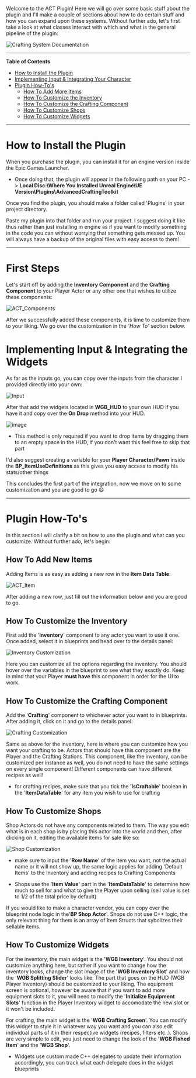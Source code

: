 Welcome to the ACT Plugin! Here we will go over some basic stuff about the plugin and I'll make a couple of sections about how to do certain stuff and how you can expand upon these systems. Without further ado, let's first take a look at what classes interact with which and what is the general pipeline of the plugin:

![Crafting System Documentation](https://github.com/Krsmanovic-S/Advanced-Crafting-Toolkit-Documentation/assets/103185975/ce59771e-c320-46b7-b094-a771ae8e7725)

___

<!-- START doctoc generated TOC please keep comment here to allow auto update -->
<!-- DON'T EDIT THIS SECTION, INSTEAD RE-RUN doctoc TO UPDATE -->
**Table of Contents**

- [How to Install the Plugin](#how-to-install-the-plugin)
- [Implementing Input & Integrating Your Character](#implementing-input--integrating-your-character)
- [Plugin How-To's](#plugin-how-tos)
  - [How To Add More Items](#how-to-add-new-items)
  - [How To Customize the Inventory](#how-to-customize-the-inventory)
  - [How To Customize the Crafting Component](#how-to-customize-the-crafting-component)
  - [How To Customize Shops](#how-to-customize-shops)
  - [How To Customize Widgets](#how-to-customize-widgets)

<!-- END doctoc generated TOC please keep comment here to allow auto update -->

___

# How to Install the Plugin

When you purchase the plugin, you can install it for an engine version inside the Epic Games Launcher.

- Once doing that, the plugin will appear in the following path on your PC -> **Local Disc:\Where You Installed Unreal Engine\UE Version\Plugins\AdvancedCraftingToolkit**

Once you find the plugin, you should make a folder called 'Plugins' in your project directory.

Paste my plugin into that folder and run your project. I suggest doing it like thus rather than just installing in engine as if you want to modify something in the code you can without worrying that something gets messed up. You will always have a backup of the original files with easy access to them!

___

# First Steps

Let's start off by adding the **Inventory Component** and the **Crafting Component** to your Player Actor or any other one that wishes to utilize these components:

![ACT_Components](https://github.com/Krsmanovic-S/Advanced-Crafting-Toolkit-Documentation/assets/103185975/77689453-ebb4-468b-837f-801895ac1b06)

After we successfully added these components, it is time to customize them to your liking. We go over the customization in the *'How To'* section below.

# Implementing Input & Integrating the Widgets

As far as the inputs go, you can copy over the inputs from the character I provided directly into your own:

![Input](https://github.com/Krsmanovic-S/Advanced-Crafting-Toolkit-Documentation/assets/103185975/dc74ead0-95fb-41bd-b2c8-992d0b23d06f)

After that add the widgets located in **WGB_HUD** to your own HUD if you have it and copy over the **On Drop** method into your HUD.

![image](https://github.com/Krsmanovic-S/Advanced-Crafting-Toolkit-Documentation/assets/103185975/428afcea-0021-4ddb-bf11-0cd9107095fe)

- This method is only required if you want to drop items by dragging them to an empty space in the HUD, if you don't want this feel free to skip that part

I'd also suggest creating a variable for your **Player Character/Pawn** inside the **BP_ItemUseDefinitions** as this gives you easy access to modify his stats/other things

This concludes the first part of the integration, now we move on to some customization and you are good to go 😄

___

# Plugin How-To's

In this section I will clarify a bit on how to use the plugin and what can you customize. Without further ado, let's begin:

## How To Add New Items

Adding Items is as easy as adding a new row in the **Item Data Table**:

![ACT_Item](https://github.com/Krsmanovic-S/Advanced-Crafting-Toolkit-Documentation/assets/103185975/83b464d4-f8fc-465c-a2d4-b14ce3131739)

After adding a new row, just fill out the information below and you are good to go.

## How To Customize the Inventory

First add the '**Inventory**' component to any actor you want to use it one. Once added, select it in blueprints and head over to the details panel:

![Inventory Customization](https://github.com/Krsmanovic-S/Advanced-Crafting-Toolkit-Documentation/assets/103185975/2dbb8d81-ee3b-4bf2-abd2-ba5a58f31aaf)

Here you can customize all the options regarding the inventory. You should hover over the variables in the blueprint to see what they exactly do. Keep in mind that your Player **must have** this component in order for the UI to work.

## How To Customize the Crafting Component

Add the '**Crafting**' component to whichever actor you want to in blueprints. After adding it, click on it and go to the details panel:

![Crafting Customization](https://github.com/Krsmanovic-S/Advanced-Crafting-Toolkit-Documentation/assets/103185975/2b8c347a-0c48-42b2-970c-a2d5832f25ef)

Same as above for the inventory, here is where you can customize how you want your crafting to be. Actors that should have this component are the Player and the Crafting Stations. This component, like the inventory, can be customized per instance as well, you do not need to have the same settings on every single component! Different components can have different recipes as well!

- for crafting recipes, make sure that you tick the '**IsCraftable**' boolean in the '**ItemDataTable**' for any item you wish to use for crafting

## How To Customize Shops

Shop Actors do not have any components related to them. The way you edit what is in each shop is by placing this actor into the world and then, after clicking on it, editing the available items for sale like so:

![Shop Customization](https://github.com/Krsmanovic-S/Advanced-Crafting-Toolkit-Documentation/assets/103185975/e5e59a9a-66ae-4e2b-9ee0-1bd1bf13b9aa)

- make sure to input the '**Row Name**' of the item you want, not the actual name or it will not show up, the same logic applies for adding 'Default Items' to the Inventory and adding recipes to Crafting Components

- Shops use the '**Item Value**' part in the '**ItemDataTable**' to determine how much to sell for and what to give the Player upon selling (sell value is set to 1/2 of the total price by default)

If you would like to make a character vendor, you can copy over the blueprint node logic in the'**BP Shop Actor**'. Shops do not use C++ logic, the only relevant thing for them is an array of Item Structs that sybolizes their sellable items.

## How To Customize Widgets

For the inventory, the main widget is the '**WGB Inventory**'. You should not customize anything here, but rather if you want to change how the inventory looks, change the slot image of the '**WGB Inventory Slot**' and how the '**WGB Splitting Slider**' looks like. The part that goes on the HUD (WGB Player Inventory) should be customized to your liking. The equipment screen is optional, however be aware that if you want to add more equipment slots to it, you will need to modify the '**Initialize Equipment Slots**' function in the Player Inventory widget to accomodate the new slot or it won't be included.

For crafting, the main widget is the '**WGB Crafting Screen**'. You can modify this widget to style it in whatever way you want and you can also edit individual parts of it in their respective widgets (recipes, filters etc..). Shops are very simple to edit, you just need to change the look of the '**WGB Fished Item**' and the '**WGB Shop**'.

- Widgets use custom made C++ delegates to update their information accordingly, you can track what each delegate does in the widget blueprints
